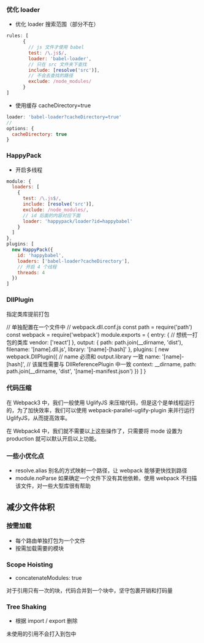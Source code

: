 
### 优化 loader

- 优化 loader 搜索范围（部分不在）
``` javascript
rules: [
      {
        // js 文件才使用 babel
        test: /\.js$/,
        loader: 'babel-loader',
        // 只在 src 文件夹下查找
        include: [resolve('src')],
        // 不会去查找的路径
        exclude: /node_modules/
      }
]
```

- 使用缓存 cacheDirectory=true
``` javascript
loader: 'babel-loader?cacheDirectory=true'
// 
options: {
  cacheDirectory: true
}
```

### HappyPack

- 开启多线程 

``` javascript
module: {
  loaders: [
    {
      test: /\.js$/,
      include: [resolve('src')],
      exclude: /node_modules/,
      // id 后面的内容对应下面
      loader: 'happypack/loader?id=happybabel'
    }
  ]
},
plugins: [
  new HappyPack({
    id: 'happybabel',
    loaders: ['babel-loader?cacheDirectory'],
    // 开启 4 个线程
    threads: 4
  })
]
```


### DllPlugin

指定类库提前打包

// 单独配置在一个文件中
// webpack.dll.conf.js
const path = require('path')
const webpack = require('webpack')
module.exports = {
  entry: {
    // 想统一打包的类库
    vendor: ['react']
  },
  output: {
    path: path.join(__dirname, 'dist'),
    filename: '[name].dll.js',
    library: '[name]-[hash]'
  },
  plugins: [
    new webpack.DllPlugin({
      // name 必须和 output.library 一致
      name: '[name]-[hash]',
      // 该属性需要与 DllReferencePlugin 中一致
      context: __dirname,
      path: path.join(__dirname, 'dist', '[name]-manifest.json')
    })
  ]
}


### 代码压缩

在 Webpack3 中，我们一般使用 UglifyJS 来压缩代码，但是这个是单线程运行的，为了加快效率，我们可以使用 webpack-parallel-uglify-plugin 来并行运行 UglifyJS，从而提高效率。

在 Webpack4 中，我们就不需要以上这些操作了，只需要将 mode 设置为 production 就可以默认开启以上功能。


### 一些小优化点  
- resolve.alias 别名的方式映射一个路径，让 webpack 能够更快找到路径
- module.noParse 如果确定一个文件下没有其他依赖，使用 webpack 不扫描该文件，对一些大型库很有帮助


## 减少文件体积

### 按需加载  
- 每个路由单独打包为一个文件
- 按需加载需要的模块


### Scope Hoisting

- concatenateModules: true

对于引用只有一次的块，代码合并到一个块中，坚守包裹开销和打码量


### Tree Shaking

- 根据 import / export 删除

未使用的引用不会打入到包中




